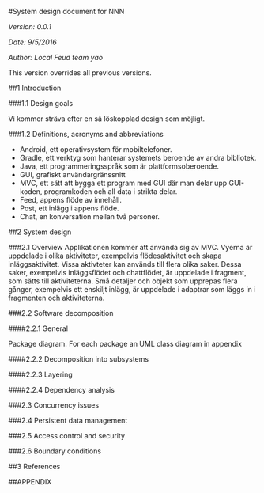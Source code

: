 ﻿#System design document for NNN

  *Version: 0.0.1*
  
  *Date: 9/5/2016*
  
  *Author: Local Feud team yao*

This version overrides all previous versions.

##1 Introduction

###1.1 Design goals

Vi kommer sträva efter en så löskopplad design som möjligt.

###1.2 Definitions, acronyms and abbreviations
* Android, ett operativsystem för mobiltelefoner.
* Gradle, ett verktyg som hanterar systemets beroende av andra bibliotek.
* Java, ett programmeringsspråk som är plattformsoberoende.
* GUI, grafiskt användargränssnitt
* MVC, ett sätt att bygga ett program med GUI där man delar upp GUI-koden, programkoden och all data i strikta delar.
* Feed, appens flöde av innehåll.
* Post, ett inlägg i appens flöde.
* Chat, en konversation mellan två personer.

##2 System design

###2.1 Overview
Applikationen kommer att använda sig av MVC. Vyerna är uppdelade i olika aktiviteter, exempelvis flödesaktivitet och skapa inläggsaktivitet. Vissa aktivteter kan används till flera olika saker. Dessa saker, exempelvis inläggsflödet och chattflödet, är uppdelade i fragment, som sätts till aktiviteterna. Små detaljer och objekt som upprepas flera gånger, exempelvis ett enskiljt inlägg, är uppdelade i adaptrar som läggs in i fragmenten och aktiviteterna.

###2.2 Software decomposition


####2.2.1 General

Package diagram. For each package an UML class diagram in 
appendix

####2.2.2 Decomposition into subsystems 

####2.2.3 Layering

####2.2.4 Dependency analysis

###2.3 Concurrency issues

###2.4 Persistent data management

###2.5 Access control and security

###2.6 Boundary conditions 

##3 References

##APPENDIX 
